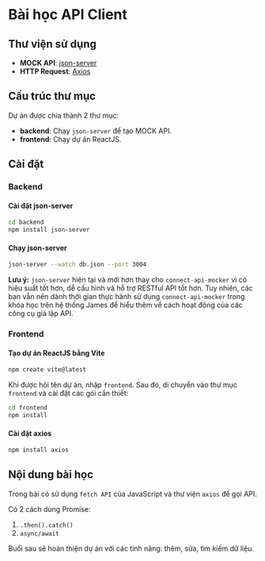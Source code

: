 # Bài học API Client

## Thư viện sử dụng
- **MOCK API**: [json-server](https://github.com/typicode/json-server/tree/v0)
- **HTTP Request**: [Axios](https://axios-http.com/docs/intro)

## Cấu trúc thư mục
Dự án được chia thành 2 thư mục:
- **backend**: Chạy `json-server` để tạo MOCK API.
- **frontend**: Chạy dự án ReactJS.

## Cài đặt
### Backend
#### Cài đặt json-server
```sh
cd backend
npm install json-server
```
#### Chạy json-server
```sh
json-server --watch db.json --port 3004
```
**Lưu ý:** `json-server` hiện tại và mới hơn thay cho `connect-api-mocker` vì có hiệu suất tốt hơn, dễ cấu hình và hỗ trợ RESTful API tốt hơn. Tuy nhiên, các bạn vẫn nên dành thời gian thực hành sử dụng `connect-api-mocker` trong khóa học trên hệ thống James để hiểu thêm về cách hoạt động của các công cụ giả lập API.

### Frontend
#### Tạo dự án ReactJS bằng Vite
```sh
npm create vite@latest
```
Khi được hỏi tên dự án, nhập `frontend`.
Sau đó, di chuyển vào thư mục `frontend` và cài đặt các gói cần thiết:
```sh
cd frontend
npm install
```
#### Cài đặt axios
```sh
npm install axios
```

## Nội dung bài học
Trong bài có sử dụng `fetch API` của JavaScript và thư viện `axios` để gọi API.

Có 2 cách dùng Promise:
1. `.then().catch()`
2. `async/await`

Buổi sau sẽ hoàn thiện dự án với các tính năng: thêm, sửa, tìm kiếm dữ liệu.

